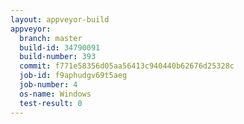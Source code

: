 ```yaml
---
layout: appveyor-build
appveyor:
  branch: master
  build-id: 34790091
  build-number: 393
  commit: f771e58356d05aa56413c940440b62676d25328c
  job-id: f9aphudgv69t5aeg
  job-number: 4
  os-name: Windows
  test-result: 0
---
```

